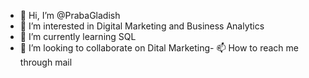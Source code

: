 - 👋 Hi, I’m @PrabaGladish
- 👀 I’m interested in Digital Marketing and Business Analytics
- 🌱 I’m currently learning SQL
- 💞️ I’m looking to collaborate on Dital Marketing- 📫 How to reach me through mail


<!---
PrabaGladish/PrabaGladish is a ✨ special ✨ repository because its `README.md` (this file) appears on your GitHub profile.
You can click the Preview link to take a look at your changes.
--->
